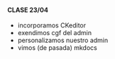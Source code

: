 #### CLASE 23/04

- incorporamos CKeditor
- exendimos cgf del admin
- personalizamos nuestro admin
- vimos (de pasada) mkdocs